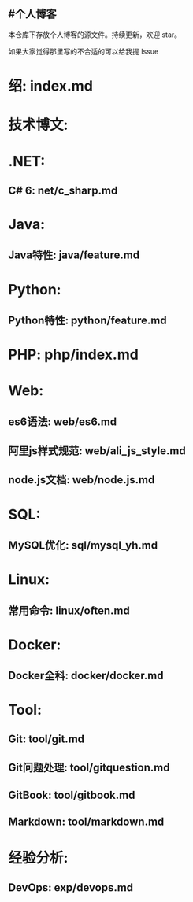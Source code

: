 #个人博客
---
本仓库下存放个人博客的源文件。持续更新，欢迎 star。

如果大家觉得那里写的不合适的可以给我提 Issue

# 绍: index.md 
# 技术博文: 
# .NET: 
## C# 6: net/c_sharp.md
# Java: 
## Java特性: java/feature.md 
# Python: 
## Python特性: python/feature.md 
# PHP: php/index.md    
# Web:
## es6语法: web/es6.md
## 阿里js样式规范: web/ali_js_style.md
## node.js文档: web/node.js.md
# SQL:
## MySQL优化: sql/mysql_yh.md
# Linux: 
## 常用命令: linux/often.md
# Docker: 
## Docker全科: docker/docker.md    
# Tool: 
## Git: tool/git.md
## Git问题处理: tool/gitquestion.md
## GitBook: tool/gitbook.md
## Markdown: tool/markdown.md
# 经验分析:
## DevOps: exp/devops.md   